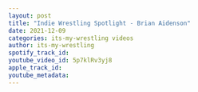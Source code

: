 ```yaml
---
layout: post
title: "Indie Wrestling Spotlight - Brian Aidenson"
date: 2021-12-09
categories: its-my-wrestling videos
author: its-my-wrestling
spotify_track_id: 
youtube_video_id: 5p7klRv3yj8
apple_track_id: 
youtube_metadata: 
---
```

